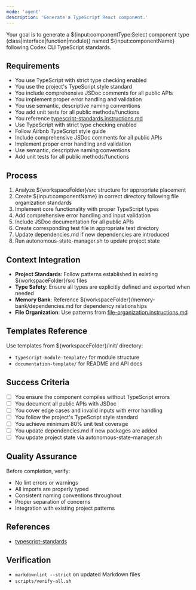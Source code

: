 ```yaml
---
mode: 'agent'
description: 'Generate a TypeScript React component.'
---
```


Your goal is to generate a ${input:componentType:Select component type (class|interface|function|module)} named ${input:componentName} following Codex CLI TypeScript standards.

## Requirements

- You use TypeScript with strict type checking enabled
- You use the project's TypeScript style standard
- You include comprehensive JSDoc comments for all public APIs
- You implement proper error handling and validation
- You use semantic, descriptive naming conventions
- You add unit tests for all public methods/functions
- You reference [typescript-standards.instructions.md](../instructions/typescript-standards.instructions.md)
- Use TypeScript with strict type checking enabled
- Follow Airbnb TypeScript style guide
- Include comprehensive JSDoc comments for all public APIs
- Implement proper error handling and validation
- Use semantic, descriptive naming conventions
- Add unit tests for all public methods/functions

## Process

1. Analyze ${workspaceFolder}/src structure for appropriate placement
2. Create ${input:componentName} in correct directory following file organization standards
3. Implement core functionality with proper TypeScript types
4. Add comprehensive error handling and input validation
5. Include JSDoc documentation for all public APIs
6. Create corresponding test file in appropriate test directory
7. Update dependencies.md if new dependencies are introduced
8. Run autonomous-state-manager.sh to update project state

## Context Integration

- **Project Standards**: Follow patterns established in existing ${workspaceFolder}/src files
- **Type Safety**: Ensure all types are explicitly defined and exported when needed
- **Memory Bank**: Reference ${workspaceFolder}/memory-bank/dependencies.md for dependency relationships
- **File Organization**: Use patterns from [file-organization.instructions.md](../prompts/file-organization.prompt.md)

## Templates Reference

Use templates from ${workspaceFolder}/init/ directory:

- `typescript-module-template/` for module structure
- `documentation-template/` for README and API docs

## Success Criteria

- [ ] You ensure the component compiles without TypeScript errors
- [ ] You document all public APIs with JSDoc
- [ ] You cover edge cases and invalid inputs with error handling
- [ ] You follow the project's TypeScript style standard
- [ ] You achieve minimum 80% unit test coverage
- [ ] You update dependencies.md if new packages are added
- [ ] You update project state via autonomous-state-manager.sh

## Quality Assurance

Before completion, verify:

- No lint errors or warnings
- All imports are properly typed
- Consistent naming conventions throughout
- Proper separation of concerns
- Integration with existing project patterns

## References

- [typescript-standards](../instructions/typescript-standards.instructions.md)

## Verification

- `markdownlint --strict` on updated Markdown files
- `scripts/verify-all.sh`
